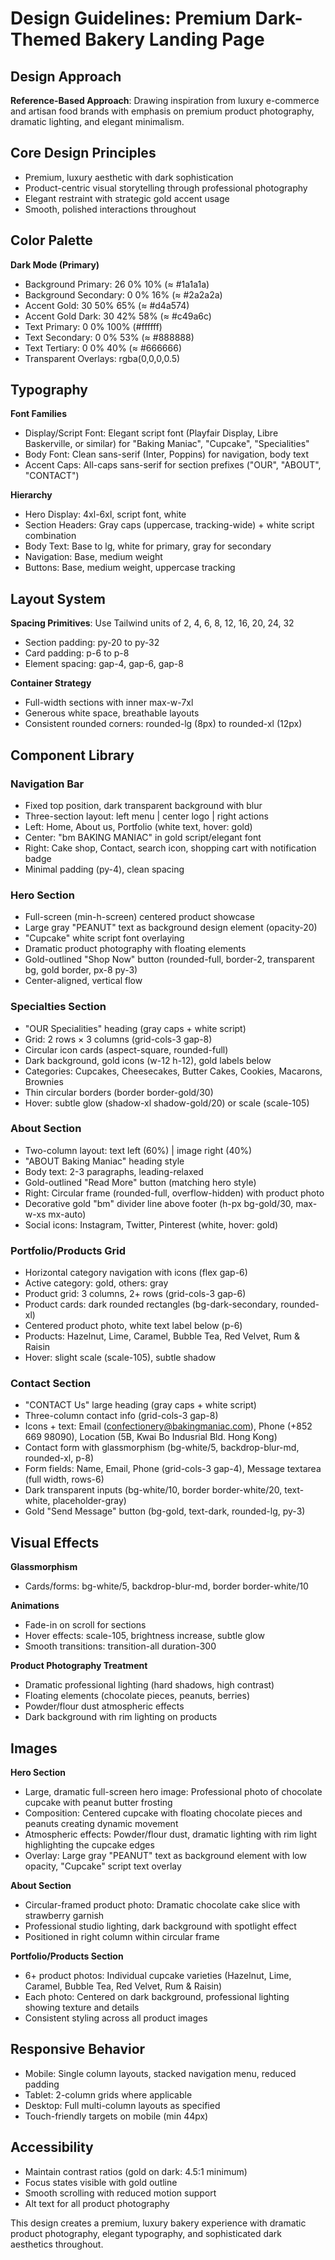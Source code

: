 # Design Guidelines: Premium Dark-Themed Bakery Landing Page

## Design Approach
**Reference-Based Approach**: Drawing inspiration from luxury e-commerce and artisan food brands with emphasis on premium product photography, dramatic lighting, and elegant minimalism.

## Core Design Principles
- Premium, luxury aesthetic with dark sophistication
- Product-centric visual storytelling through professional photography
- Elegant restraint with strategic gold accent usage
- Smooth, polished interactions throughout

## Color Palette

**Dark Mode (Primary)**
- Background Primary: 26 0% 10% (≈ #1a1a1a)
- Background Secondary: 0 0% 16% (≈ #2a2a2a)
- Accent Gold: 30 50% 65% (≈ #d4a574)
- Accent Gold Dark: 30 42% 58% (≈ #c49a6c)
- Text Primary: 0 0% 100% (#ffffff)
- Text Secondary: 0 0% 53% (≈ #888888)
- Text Tertiary: 0 0% 40% (≈ #666666)
- Transparent Overlays: rgba(0,0,0,0.5)

## Typography

**Font Families**
- Display/Script Font: Elegant script font (Playfair Display, Libre Baskerville, or similar) for "Baking Maniac", "Cupcake", "Specialities"
- Body Font: Clean sans-serif (Inter, Poppins) for navigation, body text
- Accent Caps: All-caps sans-serif for section prefixes ("OUR", "ABOUT", "CONTACT")

**Hierarchy**
- Hero Display: 4xl-6xl, script font, white
- Section Headers: Gray caps (uppercase, tracking-wide) + white script combination
- Body Text: Base to lg, white for primary, gray for secondary
- Navigation: Base, medium weight
- Buttons: Base, medium weight, uppercase tracking

## Layout System

**Spacing Primitives**: Use Tailwind units of 2, 4, 6, 8, 12, 16, 20, 24, 32
- Section padding: py-20 to py-32
- Card padding: p-6 to p-8
- Element spacing: gap-4, gap-6, gap-8

**Container Strategy**
- Full-width sections with inner max-w-7xl
- Generous white space, breathable layouts
- Consistent rounded corners: rounded-lg (8px) to rounded-xl (12px)

## Component Library

### Navigation Bar
- Fixed top position, dark transparent background with blur
- Three-section layout: left menu | center logo | right actions
- Left: Home, About us, Portfolio (white text, hover: gold)
- Center: "bm BAKING MANIAC" in gold script/elegant font
- Right: Cake shop, Contact, search icon, shopping cart with notification badge
- Minimal padding (py-4), clean spacing

### Hero Section
- Full-screen (min-h-screen) centered product showcase
- Large gray "PEANUT" text as background design element (opacity-20)
- "Cupcake" white script font overlaying
- Dramatic product photography with floating elements
- Gold-outlined "Shop Now" button (rounded-full, border-2, transparent bg, gold border, px-8 py-3)
- Center-aligned, vertical flow

### Specialties Section
- "OUR Specialities" heading (gray caps + white script)
- Grid: 2 rows × 3 columns (grid-cols-3 gap-8)
- Circular icon cards (aspect-square, rounded-full)
- Dark background, gold icons (w-12 h-12), gold labels below
- Categories: Cupcakes, Cheesecakes, Butter Cakes, Cookies, Macarons, Brownies
- Thin circular borders (border border-gold/30)
- Hover: subtle glow (shadow-xl shadow-gold/20) or scale (scale-105)

### About Section
- Two-column layout: text left (60%) | image right (40%)
- "ABOUT Baking Maniac" heading style
- Body text: 2-3 paragraphs, leading-relaxed
- Gold-outlined "Read More" button (matching hero style)
- Right: Circular frame (rounded-full, overflow-hidden) with product photo
- Decorative gold "bm" divider line above footer (h-px bg-gold/30, max-w-xs mx-auto)
- Social icons: Instagram, Twitter, Pinterest (white, hover: gold)

### Portfolio/Products Grid
- Horizontal category navigation with icons (flex gap-6)
- Active category: gold, others: gray
- Product grid: 3 columns, 2+ rows (grid-cols-3 gap-6)
- Product cards: dark rounded rectangles (bg-dark-secondary, rounded-xl)
- Centered product photo, white text label below (p-6)
- Products: Hazelnut, Lime, Caramel, Bubble Tea, Red Velvet, Rum & Raisin
- Hover: slight scale (scale-105), subtle shadow

### Contact Section
- "CONTACT Us" large heading (gray caps + white script)
- Three-column contact info (grid-cols-3 gap-8)
- Icons + text: Email (confectionery@bakingmaniac.com), Phone (+852 669 98090), Location (5B, Kwai Bo Indusrial Bld. Hong Kong)
- Contact form with glassmorphism (bg-white/5, backdrop-blur-md, rounded-xl, p-8)
- Form fields: Name, Email, Phone (grid-cols-3 gap-4), Message textarea (full width, rows-6)
- Dark transparent inputs (bg-white/10, border border-white/20, text-white, placeholder-gray)
- Gold "Send Message" button (bg-gold, text-dark, rounded-lg, py-3)

## Visual Effects

**Glassmorphism**
- Cards/forms: bg-white/5, backdrop-blur-md, border border-white/10

**Animations**
- Fade-in on scroll for sections
- Hover effects: scale-105, brightness increase, subtle glow
- Smooth transitions: transition-all duration-300

**Product Photography Treatment**
- Dramatic professional lighting (hard shadows, high contrast)
- Floating elements (chocolate pieces, peanuts, berries)
- Powder/flour dust atmospheric effects
- Dark background with rim lighting on products

## Images

**Hero Section**
- Large, dramatic full-screen hero image: Professional photo of chocolate cupcake with peanut butter frosting
- Composition: Centered cupcake with floating chocolate pieces and peanuts creating dynamic movement
- Atmospheric effects: Powder/flour dust, dramatic lighting with rim light highlighting the cupcake edges
- Overlay: Large gray "PEANUT" text as background element with low opacity, "Cupcake" script text overlay

**About Section**
- Circular-framed product photo: Dramatic chocolate cake slice with strawberry garnish
- Professional studio lighting, dark background with spotlight effect
- Positioned in right column within circular frame

**Portfolio/Products Section**
- 6+ product photos: Individual cupcake varieties (Hazelnut, Lime, Caramel, Bubble Tea, Red Velvet, Rum & Raisin)
- Each photo: Centered on dark background, professional lighting showing texture and details
- Consistent styling across all product images

## Responsive Behavior
- Mobile: Single column layouts, stacked navigation menu, reduced padding
- Tablet: 2-column grids where applicable
- Desktop: Full multi-column layouts as specified
- Touch-friendly targets on mobile (min 44px)

## Accessibility
- Maintain contrast ratios (gold on dark: 4.5:1 minimum)
- Focus states visible with gold outline
- Smooth scrolling with reduced motion support
- Alt text for all product photography

This design creates a premium, luxury bakery experience with dramatic product photography, elegant typography, and sophisticated dark aesthetics throughout.